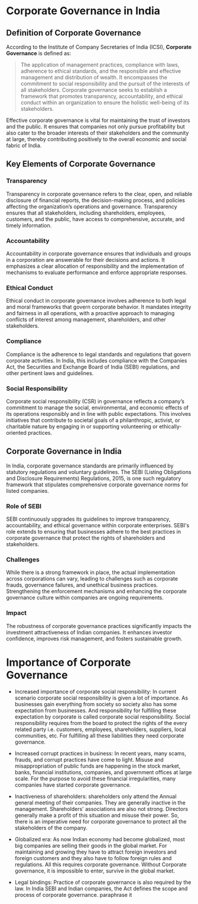 # Corporate Governance in India

## Definition of Corporate Governance

According to the Institute of Company Secretaries of India (ICSI), **Corporate Governance** is defined as:
> The application of management practices, compliance with laws, adherence to ethical standards, and the responsible and effective management and distribution of wealth. It encompasses the commitment to social responsibility and the pursuit of the interests of all stakeholders. Corporate governance seeks to establish a framework that promotes transparency, accountability, and ethical conduct within an organization to ensure the holistic well-being of its stakeholders.

Effective corporate governance is vital for maintaining the trust of investors and the public. It ensures that companies not only pursue profitability but also cater to the broader interests of their stakeholders and the community at large, thereby contributing positively to the overall economic and social fabric of India.


## Key Elements of Corporate Governance

### Transparency

Transparency in corporate governance refers to the clear, open, and reliable disclosure of financial reports, the decision-making process, and policies affecting the organization’s operations and governance. Transparency ensures that all stakeholders, including shareholders, employees, customers, and the public, have access to comprehensive, accurate, and timely information.

### Accountability

Accountability in corporate governance ensures that individuals and groups in a corporation are answerable for their decisions and actions. It emphasizes a clear allocation of responsibility and the implementation of mechanisms to evaluate performance and enforce appropriate responses.

### Ethical Conduct

Ethical conduct in corporate governance involves adherence to both legal and moral frameworks that govern corporate behavior. It mandates integrity and fairness in all operations, with a proactive approach to managing conflicts of interest among management, shareholders, and other stakeholders.

### Compliance

Compliance is the adherence to legal standards and regulations that govern corporate activities. In India, this includes compliance with the Companies Act, the Securities and Exchange Board of India (SEBI) regulations, and other pertinent laws and guidelines.

### Social Responsibility

Corporate social responsibility (CSR) in governance reflects a company’s commitment to manage the social, environmental, and economic effects of its operations responsibly and in line with public expectations. This involves initiatives that contribute to societal goals of a philanthropic, activist, or charitable nature by engaging in or supporting volunteering or ethically-oriented practices.

## Corporate Governance in India

In India, corporate governance standards are primarily influenced by statutory regulations and voluntary guidelines. The SEBI (Listing Obligations and Disclosure Requirements) Regulations, 2015, is one such regulatory framework that stipulates comprehensive corporate governance norms for listed companies.

### Role of SEBI

SEBI continuously upgrades its guidelines to improve transparency, accountability, and ethical governance within corporate enterprises. SEBI's role extends to ensuring that businesses adhere to the best practices in corporate governance that protect the rights of shareholders and stakeholders.

### Challenges

While there is a strong framework in place, the actual implementation across corporations can vary, leading to challenges such as corporate frauds, governance failures, and unethical business practices. Strengthening the enforcement mechanisms and enhancing the corporate governance culture within companies are ongoing requirements.

### Impact

The robustness of corporate governance practices significantly impacts the investment attractiveness of Indian companies. It enhances investor confidence, improves risk management, and fosters sustainable growth.

# Importance of Corporate Governance 

- Increased importance of corporate social responsibility:
In current scenario corporate social responsibility is given a lot of importance. As businesses gain everything from society so society also has some expectation from businesses. And responsibility for fulfilling these expectation by corporate is called corporate social responsibility. Social responsibility requires from the board to protect the rights of the every related party i.e. customers, employees, shareholders, suppliers, local communities, etc. For fulfilling all these liabilities they need corporate governance.
 
- Increased corrupt practices in business:
In recent years, many scams, frauds, and corrupt practices have come to light. Misuse and misappropriation of public funds are happening in the stock market, banks, financial institutions, companies, and government offices at large scale. For the purpose to avoid these financial irregularities, many companies have started corporate governance.
 
- Inactiveness of shareholders:
shareholders only attend the Annual general meeting of their companies. They are generally inactive in the management. Shareholders' associations are also not strong. Directors generally make a profit of this situation and misuse their power. So, there is an imperative need for corporate governance to protect all the stakeholders of the company.
 
- Globalized era:
As now Indian economy had become globalized, most big companies are selling their goods in the global market. For maintaining and growing they have to attract foreign investors and foreign customers and they also have to follow foreign rules and regulations. All this requires corporate governance. Without Corporate governance, it is impossible to enter, survive in the global market.
 
- Legal bindings:
Practice of corporate governance is also required by the law. In India SEBI and Indian companies, the Act defines the scope and process of corporate governance.                                                  paraphrase it 

 
